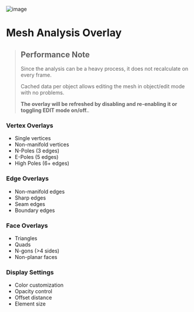 ![image](https://i.imgur.com/I2j6mFO.jpeg)
# Mesh Analysis Overlay

> ## Performance Note
> Since the analysis can be a heavy process, it does not recalculate on every frame.
>
> Cached data per object allows editing the mesh in object/edit mode with no problems.
>
> **The overlay will be refreshed by disabling and re-enabling it or toggling EDIT mode on/off.**.

### Vertex Overlays
- Single vertices
- Non-manifold vertices
- N-Poles (3 edges)
- E-Poles (5 edges)
- High Poles (6+ edges)

### Edge Overlays
- Non-manifold edges
- Sharp edges
- Seam edges
- Boundary edges

### Face Overlays
- Triangles
- Quads
- N-gons (>4 sides)
- Non-planar faces

### Display Settings
- Color customization
- Opacity control
- Offset distance
- Element size